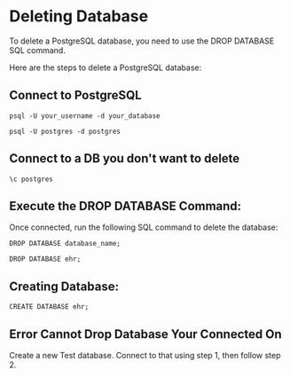 # Deleting Database

To delete a PostgreSQL database, you need to use the DROP DATABASE SQL command. 

Here are the steps to delete a PostgreSQL database:

## Connect to PostgreSQL 

```
psql -U your_username -d your_database
```

```
psql -U postgres -d postgres
```

## Connect to a DB you don't want to delete

```
\c postgres
```

## Execute the DROP DATABASE Command:

Once connected, run the following SQL command to delete the database:

```
DROP DATABASE database_name;
```

```
DROP DATABASE ehr;
```

## Creating Database:

```
CREATE DATABASE ehr;
```

## Error Cannot Drop Database Your Connected On

Create a new Test database. Connect to that using step 1, then follow step 2. 
